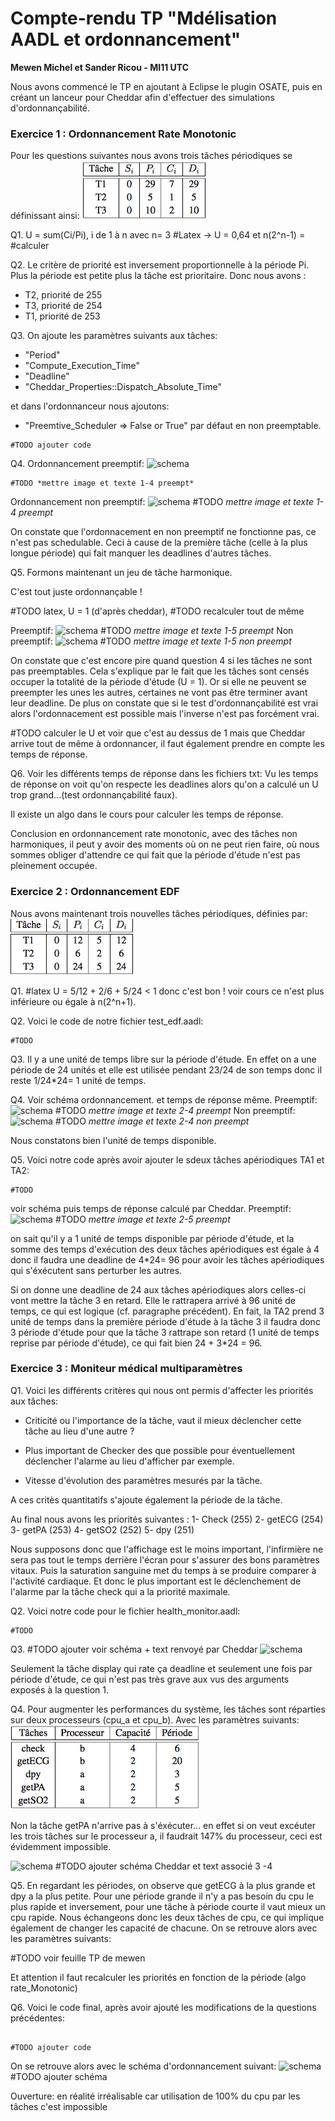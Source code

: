 # Compte-rendu TP "Mdélisation AADL et ordonnancement"

**Mewen Michel et Sander Ricou - MI11 UTC**

Nous avons commencé le TP en ajoutant à Eclipse le plugin OSATE, puis en créant un lanceur pour Cheddar afin d'effectuer des simulations d'ordonnançabilité.

### Exercice 1 : Ordonnancement Rate Monotonic

Pour les questions suivantes nous avons trois tâches périodiques se définissant ainsi:
![schema](./imgtacheRate.png)

Q1. U = sum(Ci/Pi), i de 1 à n avec n= 3 #Latex
		-> U = 0,64 et n(2^n-1) = #calculer

Q2. Le critère de priorité est inversement proportionnelle à la période Pi. Plus la période est petite plus la tâche est prioritaire.
Donc nous avons :
 - T2, priorité de 255
 - T3, priorité de 254
 - T1, priorité de 253

Q3. On ajoute les paramètres suivants aux tâches:
  - "Period" 
  - "Compute_Execution_Time" 
  - "Deadline" 
  - "Cheddar_Properties::Dispatch_Absolute_Time" 

  et dans l'ordonnanceur nous ajoutons:
  - "Preemtive_Scheduler => False or True" par défaut en non preemptable.


  ```aadl
  #TODO ajouter code
  ```

Q4. Ordonnancement preemptif:
![schema](./.png)

	#TODO *mettre image et texte 1-4 preempt*

Ordonnancement non preemptif:
![schema](./.png)
	#TODO *mettre image et texte 1-4 preempt*

On constate que l'ordonnacement en non preemptif ne fonctionne pas, ce n'est pas schedulable. Ceci à cause de la première tâche (celle à la plus longue période) qui fait manquer les deadlines d'autres tâches.


Q5. Formons maintenant un jeu de tâche harmonique.

C'est tout juste ordonnançable ! 

#TODO latex, U = 1 (d'après cheddar), #TODO recalculer tout de même

Preemptif:
![schema](./.png)
	#TODO *mettre image et texte 1-5 preempt*
Non preemptif:
![schema](./.png)
	#TODO *mettre image et texte 1-5 non preempt*

On constate que c'est encore pire quand question 4 si les tâches ne sont pas preemptables. Cela s'explique par le fait que les tâches sont censés occuper la totalité de la période d'étude (U = 1). Or si elle ne peuvent se preempter les unes les autres, certaines ne vont pas être terminer avant leur deadline.
De plus on constate que si le test d'ordonnançabilité est vrai alors l'ordonnacement est possible mais l'inverse n'est pas forcément vrai.

#TODO calculer le U et voir que c'est au dessus de 1 mais que Cheddar arrive tout de même à ordonnancer, il faut également prendre en compte les temps de réponse.


Q6. Voir les différents temps de réponse dans les fichiers txt:
Vu les temps de réponse on voit qu'on respecte les deadlines alors qu'on a calculé un U trop grand...(test ordonnançabilité faux).

Il existe un algo dans le cours pour calculer les temps de réponse.


Conclusion en ordonnancement rate monotonic, avec des tâches non harmoniques, il peut y avoir des moments où on ne peut rien faire, où nous sommes obliger d'attendre ce qui fait que la période d'étude n'est pas pleinement occupée.


### Exercice 2 : Ordonnancement EDF

Nous avons maintenant trois nouvelles tâches périodiques, définies par:
![schema](./imgtacheEDF.png)

Q1. #latex U = 5/12 + 2/6 + 5/24 < 1 donc c'est bon ! voir cours ce n'est plus inférieure ou égale à n(2^n+1).

Q2. Voici le code de notre fichier test_edf.aadl:
```aadl
#TODO

```

Q3. Il y a une unité de temps libre sur la période d'étude. En effet on a une période de 24 unités et elle est utilisée pendant 23/24 de son temps donc il reste 1/24*24= 1 unité de temps.

Q4. Voir schéma ordonnancement. et temps de réponse même.
Preemptif:
![schema](./.png)
	#TODO *mettre image et texte 2-4 preempt*
Non preemptif:
![schema](./.png)
	#TODO *mettre image et texte 2-4 non preempt*

Nous constatons bien l'unité de temps disponible.


Q5. Voici notre code après avoir ajouter le sdeux tâches apériodiques TA1 et TA2:
```aadl
#TODO

```


voir schéma puis temps de réponse calculé par Cheddar.
Preemptif:
![schema](./.png)
	#TODO *mettre image et texte 2-5 preempt*

on sait qu'il y a 1 unité de temps disponible par période d'étude, et la somme des temps d'exécution des deux tâches apériodiques est égale à 4 donc il faudra une deadline de 4*24= 96 pour avoir les tâches apériodiques qui s'éxécutent sans perturber les autres.

Si on donne une deadline de 24 aux tâches apériodiques alors celles-ci vont mettre la tâche 3 en retard. Elle le rattrapera arrivé à 96 unité de temps, ce qui est logique (cf. paragraphe précédent). En fait, la TA2 prend 3 unité de temps dans la première période d'étude à la tâche 3 il faudra donc 3 période d'étude pour que la tâche 3 rattrape son retard (1 unité de temps reprise par période d'étude), ce qui fait bien 24 + 3*24 = 96.


### Exercice 3 : Moniteur médical multiparamètres

Q1.
Voici les différents critères qui nous ont permis d'affecter les priorités aux tâches:

- Criticité ou l'importance de la tâche, vaut il mieux déclencher cette tâche au lieu d'une autre ?

- Plus important de Checker des que possible pour éventuellement déclencher l'alarme au lieu d'afficher par exemple.

- Vitesse d'évolution des paramètres mesurés par la tâche. 

A ces critès quantitatifs s'ajoute également la période de la tâche.

Au final nous avons les priorités suivantes :
1- Check (255)
2- getECG (254)
3- getPA (253)
4- getSO2 (252)
5- dpy (251)

Nous supposons donc que l'affichage est le moins important, l'infirmière ne sera pas tout le temps derrière l'écran pour s'assurer des bons paramètres vitaux. Puis la saturation sanguine met du temps à se produire comparer à l'activité cardiaque. Et donc le plus important est le déclenchement de l'alarme par la tâche check qui a la priorité maximale.

Q2. Voici notre code pour le fichier health_monitor.aadl:
```aadl
#TODO

```

Q3. #TODO ajouter voir schéma + text renvoyé par Cheddar
![schema](./.png)

Seulement la tâche display qui rate ça deadline et seulement une fois par période d'étude, ce qui n'est pas très grave aux vus des arguments exposés à la question 1.


Q4. Pour augmenter les performances du système, les tâches sont réparties sur deux processeurs (cpu_a et cpu_b). Avec les paramètres suivants:
![schema](./imgtacheMedical.png)


Non la tâche getPA n'arrive pas à s'éxécuter... en effet si on veut excéuter les trois tâches sur le processeur a, il faudrait 147% du processeur, ceci est évidemment impossible.

![schema](./.png)
#TODO ajouter schéma Cheddar et text associé 3 -4 

Q5. En regardant les périodes, on observe que getECG à la plus grande et dpy a la plus petite. Pour une période grande il n'y a pas besoin du cpu le plus rapide et inversement, pour une tâche à période courte il vaut mieux un cpu rapide. Nous échangeons donc les deux tâches de cpu, ce qui implique également de changer les capacité de chacune. On se retrouve alors avec les paramètres suivants:

#TODO voir feuille TP de mewen

Et attention il faut recalculer les priorités en fonction de la période (algo rate_Monotonic)



Q6. Voici le code final, après avoir ajouté les modifications de la questions précédentes:
```aadl

#TODO ajouter code
```


On se retrouve alors avec le schéma d'ordonnancement suivant:
![schema](./.png)
#TODO ajouter schéma


Ouverture: en réalité irréalisable car utilisation de 100% du cpu par les tâches c'est impossible